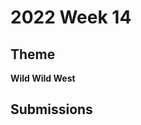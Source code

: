 # 2022 Week 14


## Theme

**Wild Wild West**


## Submissions

<!--
| Made | By |
|------|----|
| <img src="./name/render.png" height="150" /> | [name](./name/) |
-->
